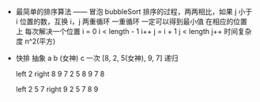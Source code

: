 - 最简单的排序算法 —— 冒泡 bubbleSort
  排序的过程，两两相比，如果 j 小于 i 位置的数，互换 i，j
  两重循环
  一重循环 一定可以得到最小值 在相应的位置上
  每次解决一个位置
  i = 0       i < length - 1    i++
  j = i + 1   j < length        j++
  时间复杂度 n^2(平方)

- 快排
  抽象 a b (女神) c  一次
  [8, 2, 5(女神), 9, 7]
  递归  


  left 2
  right 8 9 7
  2 5 8 9 7   8

  left 2 5 7
  right 9
  2 5 7 8 9

